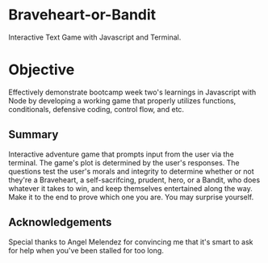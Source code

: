 # Braveheart-or-Bandit
Interactive Text Game with Javascript and Terminal.

# Objective #
Effectively demonstrate bootcamp week two's learnings in Javascript with Node by developing a working game that properly utilizes functions, conditionals, defensive coding, control flow, and etc.

## Summary ##
Interactive adventure game that prompts input from the user via the terminal. The game's plot is determined by the user's responses. The questions test the user's morals and integrity to determine whether or not they're a Braveheart, a self-sacrifcing, prudent, hero, or a Bandit, who does whatever it takes to win, and keep themselves entertained along the way. Make it to the end to prove which one you are. You may surprise yourself.   

## Acknowledgements ##
Special thanks to Angel Melendez for convincing me that it's smart to ask for help when you've been stalled for too long. 
